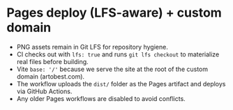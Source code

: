 # Pages deploy (LFS-aware) + custom domain

- PNG assets remain in Git LFS for repository hygiene.
- CI checks out with `lfs: true` and runs `git lfs checkout` to materialize real files before building.
- Vite `base: '/'` because we serve the site at the root of the custom domain (artobest.com).
- The workflow uploads the `dist/` folder as the Pages artifact and deploys via GitHub Actions.
- Any older Pages workflows are disabled to avoid conflicts.
